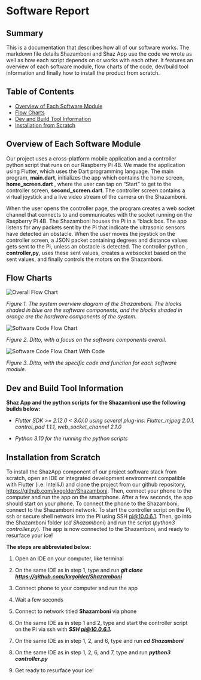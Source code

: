 # Software Report

## Summary

This is a documentation that describes how all of our software works. The markdown file details Shazamboni and Shaz App use the code we wrote as well as how each script depends on or works with each other. It features an overview of each software module, flow charts of the code, dev/build tool information and finally how to install the product from scratch.

## Table of Contents

* [Overview of Each Software Module](#overview-of-each-software-module)
* [Flow Charts](#flow-charts)
* [Dev and Build Tool Information](#dev-and-build-tool-information)
* [Installation from Scratch](#installation-from-scratch)

## Overview of Each Software Module

Our project uses a cross-platform mobile application and a controller python script that runs on our Raspberry Pi 4B. We made the application using Flutter, which uses the Dart programming language. The main program, **main.dart**, initializes the app which contains the home screen, **home_screen.dart** , where the user can tap on “Start” to get to the controller screen, **second_screen.dart**. The controller screen contains a virtual joystick and a live video stream of the camera on the Shazamboni. 

When the user opens the controller page, the program creates a web socket channel that connects to and communicates with the socket running on the Raspberry Pi 4B. The Shazamboni houses the Pi in a “black box. The app listens for any packets sent by the Pi that indicate the ultrasonic sensors have detected an obstacle.  When the user moves the joystick on the controller screen, a JSON packet containing degrees and distance values gets sent to the Pi, unless an obstacle is detected. The controller python , **controller,py**, uses these sent values, creates a websocket based on the sent values, and finally controls the motors on the Shazamboni. 

## Flow Charts

![Overall Flow Chart](https://user-images.githubusercontent.com/82286857/166062249-edcc6353-cb81-4313-8180-a1ced2b73083.jpeg)


*Figure 1. The system overview diagram of the Shazamboni. The blocks shaded in blue are the software components, and the blocks shaded in orange are the hardware components of the system.*

![Software Code Flow Chart](https://user-images.githubusercontent.com/82286857/166061958-175dbc2e-eeb2-4764-9a0d-2a966ae04983.jpeg)

*Figure 2. Ditto, with a focus on the software components overall.*

![Software Code Flow Chart With Code](https://user-images.githubusercontent.com/82286857/166061844-7120dfae-7ec8-495d-b934-1534567cd084.jpeg)

*Figure 3. Ditto, with the specific code and function for each software module.*

## Dev and Build Tool Information

**Shaz App and the python scripts for the Shazamboni use the following builds below:**

* *Flutter SDK >= 2.12.0 < 3.0/.0 using several plug-ins: Flutter_mjpeg 2.0.1, control_pad 1.1.1, web_socket_channel 2.1.0*

* *Python 3.10 for the running the python scripts*

## Installation from Scratch

To install the ShazApp component of our project software stack from scratch, open an IDE or integrated development environment compatible with Flutter (i.e. IntelliJ) and clone the project from our github repository,  https://github.com/kxgolder/Shazamboni. Then, connect your phone to the computer and run the app on the smartphone. After a few seconds, the app should start on your phone. To connect the phone to the Shazamboni, connect to the Shazamboni network. To start the controller script on the Pi, ssh or secure shell network into the Pi using SSH pi@10.0.6.1. Then, go into the Shazamboni folder (*cd Shazamboni*) and run the script (*python3 controller.py*). The app is now connected to the Shazamboni, and ready to resurface your ice! 

**The steps are abbreviated below:**

1. Open an IDE on your computer, like terminal

2. On the same IDE as in step 1, type and run ***git clone  https://github.com/kxgolder/Shazamboni***

3. Connect phone to your computer and run the app

4. Wait a few seconds

5. Connect to network titled **Shazamboni** via phone

6. On the same IDE as in step 1 and 2, type and start the controller script on the Pi via ssh with ***SSH pi@10.0.6.1.***

7. On the same IDE as in step 1, 2, and 6, type and run ***cd Shazamboni***

8. On the same IDE as in step 1, 2, 6, and 7, type and run ***python3 controller.py***

9. Get ready to resurface your ice!

